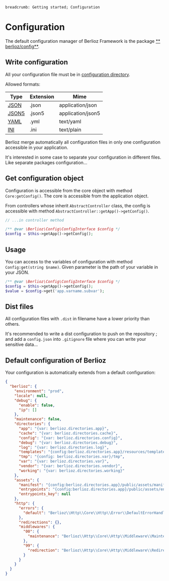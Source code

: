 ```index
breadcrumb: Getting started; Configuration
```

# Configuration

The default configuration manager of Berlioz Framework is the package [**
berlioz/config**](https://github.com/BerliozFramework/Config).

## Write configuration

All your configuration file must be in [configuration directory](directories.md).

Allowed formats:

Type | Extension | Mime
-----|-----------|-----
[JSON](https://www.json.org/) | .json | application/json
[JSON5](https://json5.org/) | .json5 | application/json5
[YAML](https://yaml.org/) | .yml | text/yaml
[INI](https://en.wikipedia.org/wiki/INI_file) | .ini | text/plain

Berlioz merge automatically all configuration files in only one configuration accessible in your application.

It's interested in some case to separate your configuration in different files. Like separate packages configuration...

## Get configuration object

Configuration is accessible from the core object with method `Core:getConfig()`. The core is accessible from the
application object.

From controllers whose inherit `AbstractController` class, the config is accessible with
method `AbstractController::getApp()->getConfig()`.

```php
// ...in controller method

/** @var \Berlioz\Config\ConfigInterface $config */
$config = $this->getApp()->getConfig();
```

## Usage

You can access to the variables of configuration with method `Config:get(string $name)`. Given parameter is the path of
your variable in your JSON.

```php
/** @var \Berlioz\Config\ConfigInterface $config */
$config = $this->getApp()->getConfig();
$value = $config->get('app.varname.subvar');
```

## Dist files

All configuration files with `.dist` in filename have a lower priority than others.

It's recommended to write a dist configuration to push on the repository ; and add a `config.json` into `.gitignore` file where you can write your sensitive data...

## Default configuration of Berlioz

Your configuration is automatically extends from a default configuration:

```json
{
  "berlioz": {
    "environment": "prod",
    "locale": null,
    "debug": {
      "enable": false,
      "ip": []
    },
    "maintenance": false,
    "directories": {
      "app": "{var: berlioz.directories.app}",
      "cache": "{var: berlioz.directories.cache}",
      "config": "{var: berlioz.directories.config}",
      "debug": "{var: berlioz.directories.debug}",
      "log": "{var: berlioz.directories.log}",
      "templates": "{config:berlioz.directories.app}/resources/templates",
      "tmp": "{config: berlioz.directories.var}/tmp",
      "var": "{var: berlioz.directories.var}",
      "vendor": "{var: berlioz.directories.vendor}",
      "working": "{var: berlioz.directories.working}"
    },
    "assets": {
      "manifest": "{config:berlioz.directories.app}/public/assets/manifest.json",
      "entrypoints": "{config:berlioz.directories.app}/public/assets/entrypoints.json",
      "entrypoints_key": null
    },
    "http": {
      "errors": {
        "default": "Berlioz\\Http\\Core\\Http\\Error\\DefaultErrorHandler"
      },
      "redirections": {},
      "middlewares": {
        "00": {
          "maintenance": "Berlioz\\Http\\Core\\Http\\Middleware\\MaintenanceMiddleware"
        },
        "99": {
          "redirection": "Berlioz\\Http\\Core\\Http\\Middleware\\RedirectionMiddleware"
        }
      }
    }
  }
}
```
